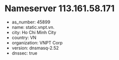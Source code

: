# Nameserver 113.161.58.171

* as_number: 45899
* name: static.vnpt.vn.
* city: Ho Chi Minh City
* country: VN
* organization: VNPT Corp
* version: dnsmasq-2.52
* dnssec: true
